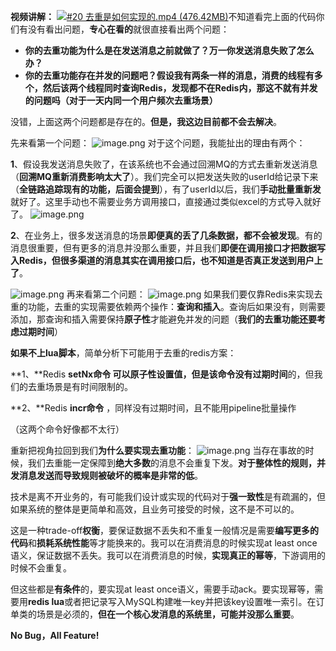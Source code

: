 **视频讲解：**
[![#20 去重是如何实现的.mp4 (476.42MB)](https://gw.alipayobjects.com/mdn/prod_resou/afts/img/A*NNs6TKOR3isAAAAAAAAAAABkARQnAQ)]()不知道看完上面的代码你们有没有看出问题，**专心在看的**就很直接看出两个问题：

- **你的去重功能为什么是在发送消息之前就做了？万一你发送消息失败了怎么办？**
- **你的去重功能存在并发的问题吧？假设我有两条一样的消息，消费的线程有多个，然后该两个线程同时查询Redis，发现都不在Redis内，那这不就有并发的问题吗（对于一天内同一个用户频次去重场景）**



没错，上面这两个问题都是存在的。**但是，我这边目前都不会去解决**。

先来看第一个问题：
![image.png](https://cdn.nlark.com/yuque/0/2022/png/1285871/1649642832868-a570d633-3d22-439f-8689-0846c54a252d.png#averageHue=%236c9d35&clientId=u675ee2f1-e706-4&from=paste&id=ufd365dde&originHeight=264&originWidth=1690&originalType=url&ratio=1&rotation=0&showTitle=false&size=166513&status=done&style=none&taskId=u625065e1-207f-4183-95e2-2bddaed8000&title=)
对于这个问题，我能扯出的理由有两个：

**1**、假设我发送消息失败了，在该系统也不会通过回溯MQ的方式去重新发送消息（**回溯MQ重新消费影响太大了**）。我们完全可以把发送失败的userId给记录下来（**全链路追踪现有的功能，后面会提到**），有了userId以后，我们**手动批量重新发**就好了。这里手动也不需要业务方调用接口，直接通过类似excel的方式导入就好了。
![image.png](https://cdn.nlark.com/yuque/0/2022/png/1285871/1649643153219-fc8e0205-3fe5-4b03-9987-b18b385fd3a6.png#averageHue=%23f6f6f6&clientId=u44b19d64-168f-4&from=paste&height=540&id=u7f18af99&originHeight=1080&originWidth=2198&originalType=binary&ratio=1&rotation=0&showTitle=false&size=478957&status=done&style=none&taskId=u7fbaca08-3806-438b-89bb-243076d5d01&title=&width=1099)

**2**、在业务上，很多发送消息的场景**即便真的丢了几条数据，都不会被发现**。有的消息很重要，但有更多的消息并没那么重要，并且我们**即便在调用接口才把数据写入Redis，但很多渠道的消息其实在调用接口后，也不知道是否真正发送到用户上了**。

![image.png](https://cdn.nlark.com/yuque/0/2022/png/1285871/1649642832928-fe5075a3-a39d-47e2-91f1-cfd87080c166.png#averageHue=%23a8aaa6&clientId=u675ee2f1-e706-4&from=paste&id=ubc90b881&originHeight=284&originWidth=2384&originalType=url&ratio=1&rotation=0&showTitle=false&size=251052&status=done&style=none&taskId=ud6017dfa-f71b-44a5-8c53-61bb878df79&title=)
再来看第二个问题：
![image.png](https://cdn.nlark.com/yuque/0/2022/png/1285871/1649642833074-b5f5ec66-3658-43f5-a298-44256ebfc8c6.png#averageHue=%23484d48&clientId=u675ee2f1-e706-4&from=paste&id=u094fe29f&originHeight=288&originWidth=1762&originalType=url&ratio=1&rotation=0&showTitle=false&size=327721&status=done&style=none&taskId=ue54b544f-d7af-4585-86d5-454e7b06f48&title=)
如果我们要仅靠Redis来实现去重的功能，去重的实现需要依赖两个操作：**查询和插入**。查询后如果没有，则需要添加，那查询和插入需要保持**原子性**才能避免并发的问题（**我们的去重功能还要考虑过期时间**）

**如果不上lua脚本**，简单分析下可能用于去重的redis方案：

**1、**Redis **setNx命令 **可以原子性设置值，但是该命令**没有过期时间**的，但我们的去重场景是有时间限制的。

**2、**Redis **incr命令** ，同样没有过期时间，且不能用pipeline批量操作

（这两个命令好像都不太行）

重新把视角拉回到我们**为什么要实现去重功能**：
![image.png](https://cdn.nlark.com/yuque/0/2022/png/1285871/1649642832837-3d101d3c-3a92-47dc-ba48-476065ac5c68.png#averageHue=%23f6edec&clientId=u675ee2f1-e706-4&from=paste&id=u27a3934c&originHeight=224&originWidth=1178&originalType=url&ratio=1&rotation=0&showTitle=false&size=72525&status=done&style=none&taskId=ue50f2dfe-b771-41c4-ac02-b7af16fcc91&title=)
当存在事故的时候，我们去重能一定保障到**绝大多数**的消息不会重复下发。**对于整体性的规则，并发消息发送而导致规则被破坏的概率是非常的低**。

技术是离不开业务的，有可能我们设计或实现的代码对于**强一致性**是有疏漏的，但如果系统的整体是更简单和高效，且业务可接受的时候，这不是不可以的。

这是一种trade-off**权衡**，要保证数据不丢失和不重复一般情况是需要**编写更多的代码**和**损耗系统性能**等才能换来的。我可以在消费消息的时候实现at least once语义，保证数据不丢失。我可以在消费消息的时候，**实现真正的幂等**，下游调用的时候不会重复。

但这些都是**有条件**的，要实现at least once语义，需要手动ack。要实现幂等，需要用**redis lua**或者把记录写入MySQL构建唯一key并把该key设置唯一索引。在订单类的场景是必须的，**但在一个核心发消息的系统里，可能并没那么重要**。

**No Bug，All Feature!**

